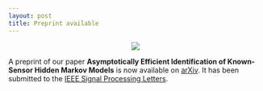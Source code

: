 ```yaml
---
layout: post
title: Preprint available 
---
```


<p align="center">
    <img src="http://signalprocessingsociety.org/sites/all/themes/evolve_sub/assets/images/sps-logo.png">
</p>

A preprint of our paper **Asymptotically Efficient Identification of Known-Sensor Hidden
Markov Models** is now available on [arXiv](https://arxiv.org/abs/1702.00155). It has been
submitted to the [IEEE Signal Processing
Letters](http://signalprocessingsociety.org/publications-resources/ieee-signal-processing-letters/ieee-signal-processing-letters).

